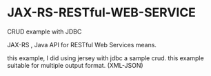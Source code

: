 # JAX-RS-RESTful-WEB-SERVICE
CRUD example with JDBC

JAX-RS , Java API for RESTful Web Services means.

this example, I did using jersey with jdbc a sample crud.
this example suitable for multiple output format. (XML-JSON)

